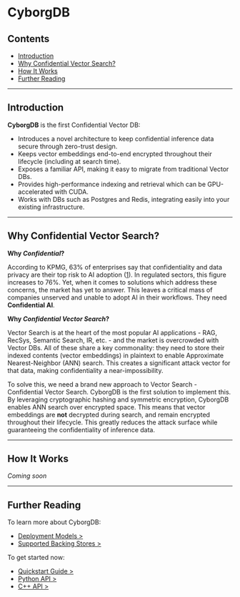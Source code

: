 # CyborgDB

## Contents

- [Introduction](#introduction)
- [Why Confidential Vector Search?](#why-confidential-vector-search)
- [How It Works](#how-it-works)
- [Further Reading](#further-reading)

---

## Introduction

**CyborgDB** is the first Confidential Vector DB:

- Introduces a novel architecture to keep confidential inference data secure through zero-trust design.
- Keeps vector embeddings end-to-end encrypted throughout their lifecycle (including at search time).
- Exposes a familiar API, making it easy to migrate from traditional Vector DBs.
- Provides high-performance indexing and retrieval which can be GPU-accelerated with CUDA.
- Works with DBs such as Postgres and Redis, integrating easily into your existing infrastructure.

---

## Why Confidential Vector Search?

**Why _Confidential_?**

According to KPMG, 63% of enterprises say that confidentiality and data privacy are their top risk to AI adoption ([1](https://iapp.org/resources/article/consumer-perspectives-of-privacy-and-ai/)). In regulated sectors, this figure increases to 76%. Yet, when it comes to solutions which address these concerns, the market has yet to answer. This leaves a critical mass of companies unserved and unable to adopt AI in their workflows. They need **Confidential AI**.

**Why _Confidential Vector Search_?**

Vector Search is at the heart of the most popular AI applications - RAG, RecSys, Semantic Search, IR, etc. - and the market is overcrowded with Vector DBs. All of these share a key commonality: they need to store their indexed contents (vector embeddings) in plaintext to enable Approximate Nearest-Neighbor (ANN) search. This creates a significant attack vector for that data, making confidentiality a near-impossibility.

To solve this, we need a brand new approach to Vector Search - Confidential Vector Search. CyborgDB is the first solution to implement this. By leveraging cryptographic hashing and symmetric encryption, CyborgDB enables ANN search over encrypted space. This means that vector embeddings are **not** decrypted during search, and remain encrypted throughout their lifecycle. This greatly reduces the attack surface while guaranteeing the confidentiality of inference data.

---

## How It Works

_Coming soon_

---

## Further Reading

To learn more about CyborgDB:

- [Deployment Models >](./0.1.deployment-models.md)
- [Supported Backing Stores >](./0.2.storage-locations.md)

To get started now:

- [Quickstart Guide >](../1.getting-started/1.0.quickstart.md)
- [Python API >](../../reference/python/py-api.md)
- [C++ API >](../../reference/cpp/cpp-api.md)